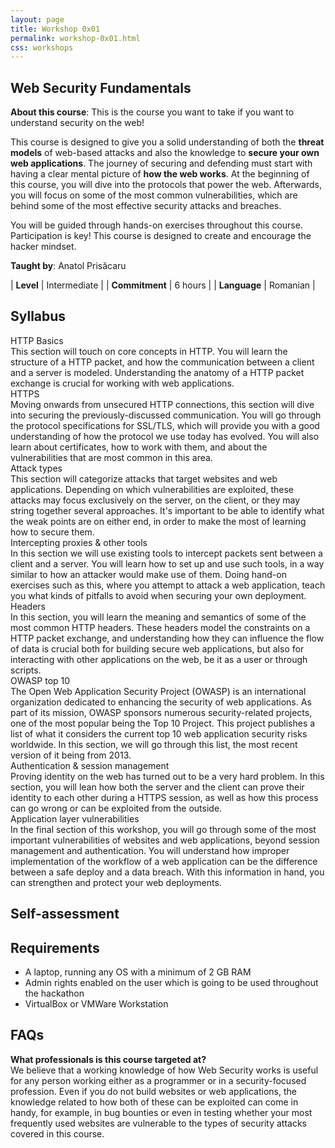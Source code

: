 ```yaml
---
layout: page
title: Workshop 0x01
permalink: workshop-0x01.html
css: workshops
---
```


## Web Security Fundamentals

**About this course**: This is the course you want to take if you want to understand security on the web!

This course is designed to give you a solid understanding of both the <b>threat models</b> of web-based attacks and also the knowledge to <b>secure your own web applications</b>. The journey of securing and defending must start with having a clear mental picture of <b>how the web works</b>. At the beginning of this course, you will dive into the protocols that power the web. Afterwards, you will focus on some of the most common vulnerabilities, which are behind some of the most effective security attacks and breaches.

You will be guided through hands-on exercises throughout this course. Participation is key! This course is designed to create and encourage the hacker mindset.

<div class="container">
  <div class="flex-item"><div class="circleimg" style="background-image: url(/assets/images/anatol.jpg)"></div></div>
  <div class="flex-item"><b>Taught by</b>: Anatol Prisăcaru</div>
</div>

| <b>Level</b>        | Intermediate  |
| <b>Commitment</b>   | 6 hours       |
| <b>Language</b>     | Romanian      |

## Syllabus

<div class="expandable">
    <div class="section-header">HTTP Basics</div>
    <div class="section-content">This section will touch on core concepts in HTTP. You will learn the structure of a HTTP packet, and how the communication between a client and a server is modeled. Understanding the anatomy of a HTTP packet exchange is crucial for working with web applications.</div>
</div>
<div class="expandable">
    <div class="section-header">HTTPS</div>
    <div class="section-content">Moving onwards from unsecured HTTP connections, this section will dive into securing the previously-discussed communication. You will go through the protocol specifications for SSL/TLS, which will provide you with a good understanding of how the protocol we use today has evolved. You will also learn about certificates, how to work with them, and about the vulnerabilities that are most common in this area.</div>
</div>
<div class="expandable">
    <div class="section-header">Attack types</div>
    <div class="section-content"> This section will categorize attacks that target websites and web applications. Depending on which vulnerabilities are exploited, these attacks may focus exclusively on the server, on the client, or they may string together several approaches. It's important to be able to identify what the weak points are on either end, in order to make the most of learning how to secure them.</div>
</div>
<div class="expandable">
    <div class="section-header">Intercepting proxies &amp; other tools</div>
    <div class="section-content">In this section we will use existing tools to intercept packets sent between a client and a server. You will learn how to set up and use such tools, in a way similar to how an attacker would make use of them. Doing hand-on exercises such as this, where you attempt to attack a web application, teach you what kinds of pitfalls to avoid when securing your own deployment.</div>
</div>
<div class="expandable">
    <div class="section-header">Headers</div>
    <div class="section-content">In this section, you will learn the meaning and semantics of some of the most common HTTP headers. These headers model the constraints on a HTTP packet exchange, and understanding how they can influence the flow of data is crucial both for building secure web applications, but also for interacting with other applications on the web, be it as a user or through scripts.</div>
</div>
<div class="expandable">
    <div class="section-header">OWASP top 10</div>
    <div class="section-content">The Open Web Application Security Project (OWASP) is an international organization dedicated to enhancing the security of web applications. As part of its mission, OWASP sponsors numerous security-related projects, one of the most popular being the Top 10 Project. This project publishes a list of what it considers the current top 10 web application security risks worldwide. In this section, we will go through this list, the most recent version of it being from 2013.</div>
</div>
<div class="expandable">
    <div class="section-header">Authentication & session management</div>
    <div class="section-content">Proving identity on the web has turned out to be a very hard problem. In this section, you will lean how both the server and the client can prove their identity to each other during a HTTPS session, as well as how this process can go wrong or can be exploited from the outside.</div>
</div>
<div class="expandable">
    <div class="section-header">Application layer vulnerabilities</div>
    <div class="section-content">In the final section of this workshop, you will go through some of the most important vulnerabilities of websites and web applications, beyond session management and authentication. You will understand how improper implementation of the workflow of a web application can be the difference between a safe deploy and a data breach. With this information in hand, you can strengthen and protect your web deployments.</div>
</div>

## Self-assessment

## Requirements

* A laptop, running any OS with a minimum of 2 GB RAM
* Admin rights enabled on the user which is going to be used throughout the hackathon
* VirtualBox or VMWare Workstation

## FAQs

<b>What professionals is this course targeted at?</b><br>
We believe that a working knowledge of how Web Security works is useful for any person working either as a programmer or in a security-focused profession. Even if you do not build websites or web applications, the knowledge related to how both of these can be exploited can come in handy, for example, in bug bounties or even in testing whether your most frequently used websites are vulnerable to the types of security attacks covered in this course.
